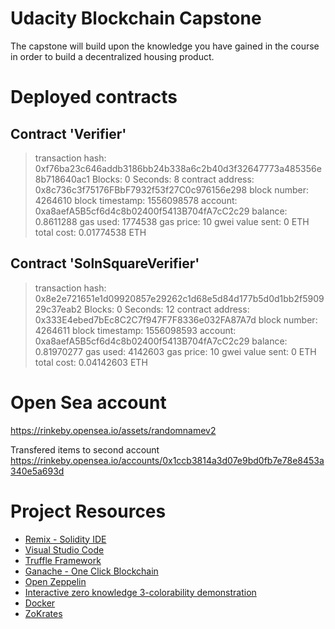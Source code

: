 # Udacity Blockchain Capstone

The capstone will build upon the knowledge you have gained in the course in order to build a decentralized housing product. 

# Deployed contracts

Contract 'Verifier'
   --------------------
   > transaction hash:    0xf76ba23c646addb3186bb24b338a6c2b40d3f32647773a485356e8b718640ac1
   > Blocks: 0            Seconds: 8
   > contract address:    0x8c736c3f75176FBbF7932f53f27C0c976156e298
   > block number:        4264610
   > block timestamp:     1556098578
   > account:             0xa8aefA5B5cf6d4c8b02400f5413B704fA7cC2c29
   > balance:             0.8611288
   > gas used:            1774538
   > gas price:           10 gwei
   > value sent:          0 ETH
   > total cost:          0.01774538 ETH


 Contract 'SolnSquareVerifier'
   ------------------------------
   > transaction hash:    0x8e2e721651e1d09920857e29262c1d68e5d84d177b5d0d1bb2f590929c37eab2
   > Blocks: 0            Seconds: 12
   > contract address:    0x333E4ebed7bEc8C2C7f947F7F8336e032FA87A7d
   > block number:        4264611
   > block timestamp:     1556098593
   > account:             0xa8aefA5B5cf6d4c8b02400f5413B704fA7cC2c29
   > balance:             0.81970277
   > gas used:            4142603
   > gas price:           10 gwei
   > value sent:          0 ETH
   > total cost:          0.04142603 ETH


# Open Sea account
https://rinkeby.opensea.io/assets/randomnamev2

Transfered items to second account https://rinkeby.opensea.io/accounts/0x1ccb3814a3d07e9bd0fb7e78e8453a340e5a693d

# Project Resources

* [Remix - Solidity IDE](https://remix.ethereum.org/)
* [Visual Studio Code](https://code.visualstudio.com/)
* [Truffle Framework](https://truffleframework.com/)
* [Ganache - One Click Blockchain](https://truffleframework.com/ganache)
* [Open Zeppelin ](https://openzeppelin.org/)
* [Interactive zero knowledge 3-colorability demonstration](http://web.mit.edu/~ezyang/Public/graph/svg.html)
* [Docker](https://docs.docker.com/install/)
* [ZoKrates](https://github.com/Zokrates/ZoKrates)
